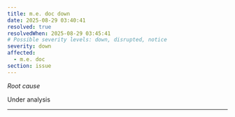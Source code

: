 ```yaml
---
title: m.e. doc down
date: 2025-08-29 03:40:41
resolved: true
resolvedWhen: 2025-08-29 03:45:41
# Possible severity levels: down, disrupted, notice
severity: down
affected:
  - m.e. doc
section: issue
---
```


*Root cause*

Under analysis

---


